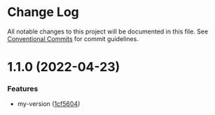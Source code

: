 # Change Log

All notable changes to this project will be documented in this file.
See [Conventional Commits](https://conventionalcommits.org) for commit guidelines.

# 1.1.0 (2022-04-23)


### Features

* my-version ([1cf5604](https://github.com/snomiao/js/commit/1cf56049d391af3dfb9c281e0a134ef295398696))
